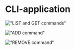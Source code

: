 # CLI-application

!["LiST and GET commands"](https://github.com/Dmytrii-Shypilov/CLI-application/main/list_&_get_commands.png?raw=true)

!["ADD command"](https://github.com/Dmytrii-Shypilov/CLI-application/main/add_command.png?raw=true)

!["REMOVE command"](https://github.com/Dmytrii-Shypilov/CLI-application/main/remove_command.png?raw=true)
